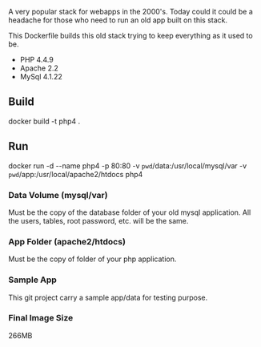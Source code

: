 A very popular stack for webapps in the 2000's. Today could it could be a headache for those who need to run an old app built on this stack. 

This Dockerfile builds this old stack trying to keep everything as it used to be.

  * PHP 4.4.9
  * Apache 2.2
  * MySql 4.1.22

## Build

docker build -t php4 .

## Run

docker run -d --name php4 -p 80:80 -v `pwd`/data:/usr/local/mysql/var -v `pwd`/app:/usr/local/apache2/htdocs php4

### Data Volume (mysql/var)

Must be the copy of the database folder of your old mysql application. All the users, tables, root password, etc. will be the same.

### App Folder (apache2/htdocs)

Must be the copy of folder of your php application.

### Sample App 

This git project carry a sample app/data for testing purpose.

### Final Image Size

266MB
